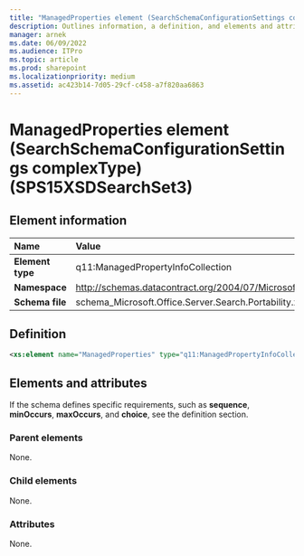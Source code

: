 ```yaml
---
title: "ManagedProperties element (SearchSchemaConfigurationSettings complexType) (SPS15XSDSearchSet3)"
description: Outlines information, a definition, and elements and attributes for the ManagedProperties element in Sharepoint.
manager: arnek
ms.date: 06/09/2022
ms.audience: ITPro
ms.topic: article
ms.prod: sharepoint
ms.localizationpriority: medium
ms.assetid: ac423b14-7d05-29cf-c458-a7f820aa6863
---
```


# ManagedProperties element (SearchSchemaConfigurationSettings complexType) (SPS15XSDSearchSet3)

 
  
## Element information
|Name|Value|
|:-----|:-----|
|**Element type** |q11:ManagedPropertyInfoCollection   |
|**Namespace** |http://schemas.datacontract.org/2004/07/Microsoft.Office.Server.Search.Portability  |
|**Schema file** |schema_Microsoft.Office.Server.Search.Portability.xsd  |
   
## Definition

```XML
<xs:element name="ManagedProperties" type="q11:ManagedPropertyInfoCollection" minOccurs="0"></xs:element>

```

## Elements and attributes

If the schema defines specific requirements, such as **sequence**, **minOccurs**, **maxOccurs**, and **choice**, see the definition section. 
  
### Parent elements

None.
  
### Child elements

None.
  
### Attributes

None.
  

